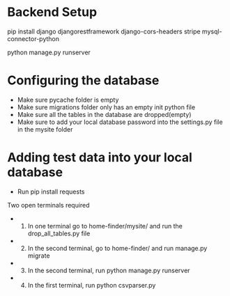 # Backend Setup

pip install django djangorestframework django-cors-headers stripe mysql-connector-python

python manage.py runserver

# Configuring the database

- Make sure pycache folder is empty
- Make sure migrations folder only has an empty init python file
- Make sure all the tables in the database are dropped(empty)
- Make sure to add your local database password into the settings.py file in the mysite folder

# Adding test data into your local database

- Run pip install requests

Two open terminals required

- 1. In one terminal go to home-finder/mysite/ and run the drop_all_tables.py file
- 2. In the second terminal, go to home-finder/ and run manage.py migrate
- 3. In the second terminal, run python manage.py runserver
- 4. In the first terminal, run python csvparser.py
